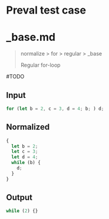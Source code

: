 # Preval test case

# _base.md

> normalize > for > regular > _base
>
> Regular for-loop

#TODO

## Input

`````js filename=intro
for (let b = 2, c = 3, d = 4; b; ) d;
`````

## Normalized

`````js filename=intro
{
  let b = 2;
  let c = 3;
  let d = 4;
  while (b) {
    d;
  }
}
`````

## Output

`````js filename=intro
while (2) {}
`````
